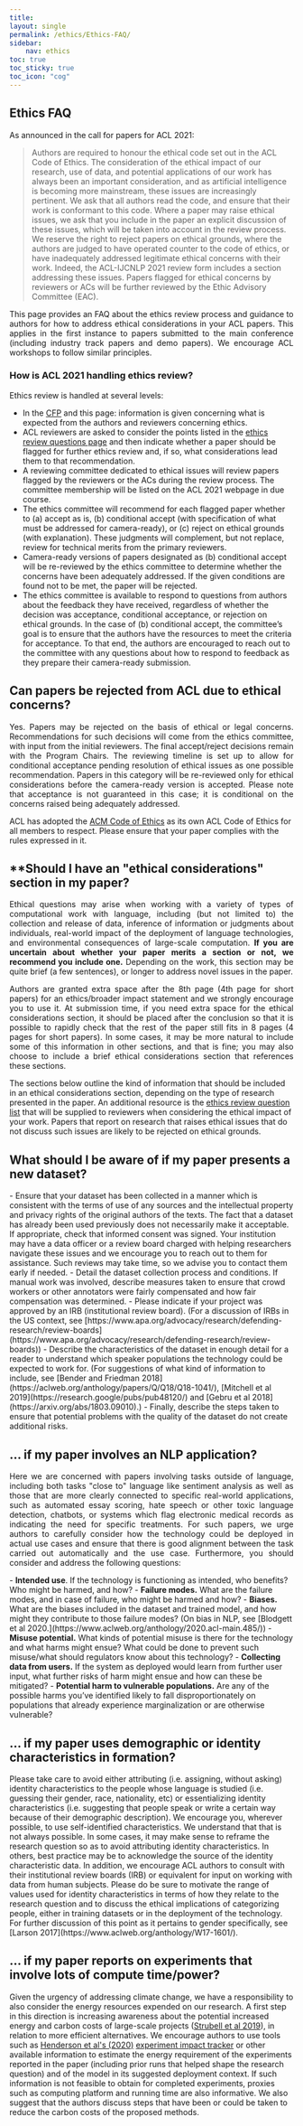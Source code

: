 ```yaml
---
title: 
layout: single
permalink: /ethics/Ethics-FAQ/
sidebar: 
    nav: ethics 
toc: true
toc_sticky: true
toc_icon: "cog"
---
```


## Ethics FAQ
As announced in the call for papers for ACL 2021:<br/>
>Authors are required to honour the ethical code set out in the ACL Code of Ethics. The consideration of the ethical impact of our research, use of data, and potential applications of our work has always been an important consideration, and as artificial intelligence is becoming more mainstream, these issues are increasingly pertinent. We ask that all authors read the code, and ensure that their work is conformant to this code. Where a paper may raise ethical issues, we ask that you include in the paper an explicit discussion of these issues, which will be taken into account in the review process. We reserve the right to reject papers on ethical grounds, where the authors are judged to have operated counter to the code of ethics, or have inadequately addressed legitimate ethical concerns with their work. Indeed, the ACL-IJCNLP 2021 review form includes a section addressing these issues. Papers flagged for ethical concerns by reviewers or ACs will be further reviewed by the Ethic Advisory Committee (EAC).

<p align="justify">This page provides an FAQ about the ethics review process and guidance to authors for how to address ethical considerations in your ACL papers. This applies in the first instance to papers submitted to the main conference (including industry track papers and demo papers). We encourage ACL workshops to follow similar principles.</p>

### **How is ACL 2021 handling ethics review?**
Ethics review is handled at several levels:
- In the [CFP](https://2021.aclweb.org/calls/papers/) and this page: information is given concerning what is expected from the authors and reviewers concerning ethics.
- ACL reviewers are asked to consider the points listed in the [ethics review questions page](https://2021.aclweb.org/ethics/Ethics-review-questions/) and then indicate whether a paper should be flagged for further ethics review and, if so, what considerations lead them to that recommendation.
- A reviewing committee dedicated to ethical issues will review papers flagged by the reviewers or the ACs during the review process. The committee membership will be listed on the ACL 2021 webpage in due course.
- The ethics committee will recommend for each flagged paper whether to (a) accept as is, (b) conditional accept (with specification of what must be addressed for camera-ready), or (c) reject on ethical grounds (with explanation). These judgments will complement, but not replace, review for technical merits from the primary reviewers.
- Camera-ready versions of papers designated as (b) conditional accept will be re-reviewed by the ethics committee to determine whether the concerns have been adequately addressed. If the given conditions are found not to be met, the paper will be rejected. 
- The ethics committee is available to respond to questions from authors about the feedback they have received, regardless of whether the decision was acceptance, conditional acceptance, or rejection on ethical grounds. In the case of (b) conditional accept, the committee’s goal is to ensure that the authors have the resources to meet the criteria for acceptance. To that end, the authors are encouraged to reach out to the committee with any questions about how to respond to feedback as they prepare their camera-ready submission.

## **Can papers be rejected from ACL due to ethical concerns?**
<p align="justify">Yes. Papers may be rejected on the basis of ethical or legal concerns. Recommendations for such decisions will come from the ethics committee, with input from the initial reviewers. The final accept/reject decisions remain with the Program Chairs. The reviewing timeline is set up to allow for conditional acceptance pending resolution of ethical issues as one possible recommendation. Papers in this category will be re-reviewed only for ethical considerations before the camera-ready version is accepted. Please note that acceptance is not guaranteed in this case; it is conditional on the concerns raised being adequately addressed.</p>

ACL has adopted the [ACM Code of Ethics](https://www.acm.org/code-of-ethics) as its own ACL Code of Ethics for all members to respect. Please ensure that your paper complies with the rules expressed in it.

## **Should I have an "ethical considerations" section in my paper?</b></h2>
<p align="justify">Ethical questions may arise when working with a variety of types of computational work with language, including (but not limited to) the collection and release of data, inference of information or judgments about individuals, real-world impact of the deployment of language technologies, and environmental consequences of large-scale computation. <b>If you are uncertain about whether your paper merits a section or not, we recommend you include one.</b> Depending on the work, this section may be quite brief (a few sentences), or longer to address novel issues in the paper. </p>

<p align="justify">Authors are granted extra space after the 8th page (4th page for short papers) for an ethics/broader impact statement and we strongly encourage you to use it. At submission time, if you need extra space for the ethical considerations section, it should be placed after the conclusion so that it is possible to rapidly check that the rest of the paper still fits in 8 pages (4 pages for short papers). In some cases, it may be more natural to include some of this information in other sections, and that is fine; you may also choose to include a brief ethical considerations section that references these sections.</p>

The sections below outline the kind of information that should be included in an ethical considerations section, depending on the type of research presented in the paper. An additional resource is the [ethics review question list](https://2021.aclweb.org/ethics/Ethics-review-questions/) that will be supplied to reviewers when considering the ethical impact of your work. Papers that report on research that raises ethical issues that do not discuss such issues are likely to be rejected on ethical grounds.

<h2><b>What should I be aware of if my paper presents a new dataset?</b></h2>
- Ensure that your dataset has been collected in a manner which is consistent with the terms of use of any sources and the intellectual property and privacy rights of the original authors of the texts. The fact that a dataset has already been used previously does not necessarily make it acceptable. If appropriate, check that informed consent was signed. Your institution may have a data officer or a review board charged with helping researchers navigate these issues and we encourage you to reach out to them for assistance. Such reviews may take time, so we advise you to contact them early if needed.
- Detail the dataset collection process and conditions. If manual work was involved, describe measures taken to ensure that crowd workers or other annotators were fairly compensated and how fair compensation was determined.
- Please indicate if your project was approved by an IRB (institutional review board). (For a discussion of IRBs in the US context, see [https://www.apa.org/advocacy/research/defending-research/review-boards](https://www.apa.org/advocacy/research/defending-research/review-boards))
- Describe the characteristics of the dataset in enough detail for a reader to understand which speaker populations the technology could be expected to work for. (For suggestions of what kind of information to include, see [Bender and Friedman 2018](https://aclweb.org/anthology/papers/Q/Q18/Q18-1041/), [Mitchell et al 2019](https://research.google/pubs/pub48120/) and [Gebru et al 2018](https://arxiv.org/abs/1803.09010).)
- Finally, describe the steps taken to ensure that potential problems with the quality of the dataset do not create additional risks.

<h2><b>… if my paper involves an NLP application?</b></h2>
<p align="justify">Here we are concerned with papers involving tasks outside of language, including both tasks "close to" language like sentiment analysis as well as those that are more clearly connected to specific real-world applications, such as automated essay scoring, hate speech or other toxic language detection, chatbots, or systems which flag electronic medical records as indicating the need for specific treatments. For such papers, we urge authors to carefully consider how the technology could be deployed in actual use cases and ensure that there is good alignment between the task carried out automatically and the use case. Furthermore, you should consider and address the following questions:</p>
- <b>Intended use</b>. If the technology is functioning as intended, who benefits? Who might be harmed, and how?
- <b>Failure modes.</b> What are the failure modes, and in case of failure, who might be harmed and how?
- <b>Biases.</b> What are the biases included in the dataset and trained model, and how might they contribute to those failure modes? (On bias in NLP, see [Blodgett et al 2020.](https://www.aclweb.org/anthology/2020.acl-main.485/))
- <b>Misuse potential.</b> What kinds of potential misuse is there for the technology and what harms might ensue? What could be done to prevent such misuse/what should regulators know about this technology?
- <b>Collecting data from users.</b> If the system as deployed would learn from further user input, what further risks of harm might ensue and how can these be mitigated?
- <b>Potential harm to vulnerable populations.</b> Are any of the possible harms you’ve identified likely to fall disproportionately on populations that already experience marginalization or are otherwise vulnerable?

<h2><b>… if my paper uses demographic or identity characteristics in formation?</b></h2>
Please take care to avoid either attributing (i.e. assigning, without asking) identity characteristics to the people whose language is studied (i.e. guessing their gender, race, nationality, etc) or essentializing identity characteristics (i.e. suggesting that people speak or write a certain way because of their demographic description). We encourage you, wherever possible, to use self-identified characteristics. We understand that that is not always possible. In some cases, it may make sense to reframe the research question so as to avoid attributing identity characteristics. In others, best practice may be to acknowledge the source of the identity characteristic data. In addition, we encourage ACL authors to consult with their institutional review boards (IRB) or equivalent for input on working with data from human subjects.
Please do be sure to motivate the range of values used for identity characteristics in terms of how they relate to the research question and to discuss the ethical implications of categorizing people, either in training datasets or in the deployment of the technology. For further discussion of this point as it pertains to gender specifically, see [Larson 2017](https://www.aclweb.org/anthology/W17-1601/).

## **… if my paper reports on experiments that involve lots of compute time/power?**
Given the urgency of addressing climate change, we have a responsibility to also consider the energy resources expended on our research. A first step in this direction is increasing awareness about the potential increased energy and carbon costs of large-scale projects ([Strubell et al 2019](https://www.aclweb.org/anthology/P19-1355/)), in relation to more efficient alternatives. We encourage authors to use tools such as [Henderson et al's (2020)](https://arxiv.org/abs/2002.05651) [experiment impact tracker](https://github.com/Breakend/experiment-impact-tracker) or other available information to estimate the energy requirement of the experiments reported in the paper (including prior runs that helped shape the research question) and of the model in its suggested deployment context. If such information is not feasible to obtain for completed experiments, proxies such as computing platform and running time are also informative. We also suggest that the authors discuss steps that have been or could be taken to reduce the carbon costs of the proposed methods.
